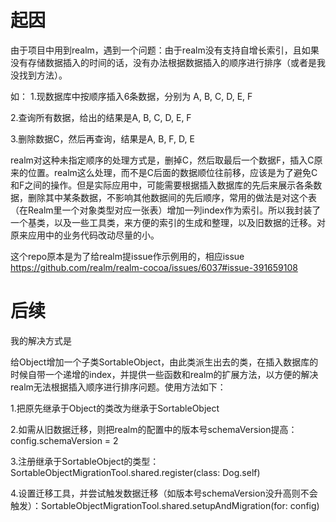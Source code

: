# 起因

由于项目中用到realm，遇到一个问题：由于realm没有支持自增长索引，且如果没有存储数据插入的时间的话，没有办法根据数据插入的顺序进行排序（或者是我没找到方法）。

如：
1.现数据库中按顺序插入6条数据，分别为 A, B, C, D, E, F

2.查询所有数据，给出的结果是A, B, C, D, E, F

3.删除数据C，然后再查询，结果是A, B, F, D, E

realm对这种未指定顺序的处理方式是，删掉C，然后取最后一个数据F，插入C原来的位置。realm这么处理，而不是C后面的数据顺位往前移，应该是为了避免C和F之间的操作。但是实际应用中，可能需要根据插入数据库的先后来展示各条数据，删除其中某条数据，不影响其他数据间的先后顺序，常用的做法是对这个表（在Realm里一个对象类型对应一张表）增加一列index作为索引。所以我封装了一个基类，以及一些工具类，来方便的索引的生成和整理，以及旧数据的迁移。对原来应用中的业务代码改动尽量的小。


这个repo原本是为了给realm提issue作示例用的，相应issue https://github.com/realm/realm-cocoa/issues/6037#issue-391659108

# 后续

我的解决方式是

给Object增加一个子类SortableObject，由此类派生出去的类，在插入数据库的时候自带一个递增的index，并提供一些函数和realm的扩展方法，以方便的解决realm无法根据插入顺序进行排序问题。使用方法如下：

1.把原先继承于Object的类改为继承于SortableObject

2.如需从旧数据迁移，则把realm的配置中的版本号schemaVersion提高：config.schemaVersion = 2

3.注册继承于SortableObject的类型：SortableObjectMigrationTool.shared.register(class: Dog.self)

4.设置迁移工具，并尝试触发数据迁移（如版本号schemaVersion没升高则不会触发）：SortableObjectMigrationTool.shared.setupAndMigration(for: config)

